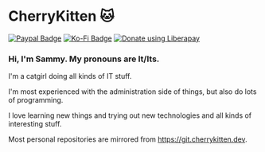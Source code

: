 # CherryKitten 🐱
 
<a href="https://paypal.me/visneKedi" target="_blank" style="display: inline-block;"><img src="https://img.shields.io/badge/Donate-PayPal-blue.svg?style=flat-square&logo=paypal" alt="Paypal Badge"/></a>
<a href="https://ko-fi.com/cherrykitten" target="_blank" style="display: inline-block;"><img src="https://img.shields.io/badge/Donate-Ko--fi-F16061.svg?style=flat-square&logo=ko-fi" alt="Ko-Fi Badge"/></a>
<a href="https://liberapay.com/CherryKitten/donate"><img alt="Donate using Liberapay" src="https://liberapay.com/assets/widgets/donate.svg"></a>
            

### Hi, I'm Sammy. My pronouns are It/Its.
 
I'm a catgirl doing all kinds of IT stuff.

I'm most experienced with the administration side of things, but also do lots of programming.

I love learning new things and trying out new technologies and all kinds of interesting stuff.

Most personal repositories are mirrored from https://git.cherrykitten.dev.
